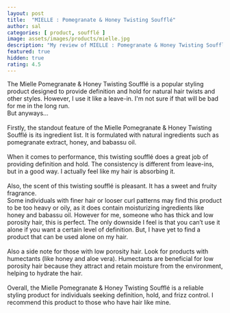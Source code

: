 ```yaml
---
layout: post
title:  "MIELLE : Pomegranate & Honey Twisting Soufflé"
author: sal
categories: [ product, soufflé ]
image: assets/images/products/mielle.jpg
description: "My review of MIELLE : Pomegranate & Honey Twisting Soufflé"
featured: true
hidden: true
rating: 4.5
---
```

The Mielle Pomegranate & Honey Twisting Soufflé is a popular styling product designed to provide definition and hold for natural hair twists and other styles. However, I use it like a leave-in. I'm not sure if that will be bad for me in the long run.<br>
But anyways...<br>
<br>
Firstly, the standout feature of the Mielle Pomegranate & Honey Twisting Soufflé is its ingredient list. It is formulated with natural ingredients such as pomegranate extract, honey, and babassu oil.<br>
<br>
When it comes to performance, this twisting soufflé does a great job of providing definition and hold. The consistency is different from leave-ins, but in a good way. I actually feel like my hair is absorbing it.<br>
<br>
Also, the scent of this twisting soufflé is pleasant. It has a sweet and fruity fragrance.<br>
Some individuals with finer hair or looser curl patterns may find this product to be too heavy or oily, as it does contain moisturizing ingredients like honey and babassu oil. However for me, someone who has thick and low porosity hair, this is perfect. The only downside I feel is that you can’t use it alone if you want a certain level of definition. But, I have yet to find a product that can be used alone on my hair.<br>
<br>
Also a side note for those with low porosity hair. Look for products with humectants (like honey and aloe vera). Humectants are beneficial for low porosity hair because they attract and retain moisture from the environment, helping to hydrate the hair.<br> 
<br>
Overall, the Mielle Pomegranate & Honey Twisting Soufflé is a reliable styling product for individuals seeking definition, hold, and frizz control. I recommend this product to those who have hair like mine.
